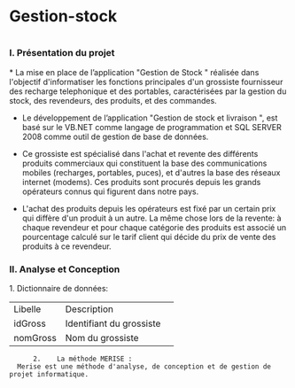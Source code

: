 # Gestion-stock
# 
<h3>I.	Présentation du projet</h3>
 * La mise en place de l’application  "Gestion de Stock " réalisée dans l'objectif d'informatiser les fonctions principales d'un grossiste fournisseur des recharge telephonique et des portables, caractérisées par la gestion du stock, des revendeurs, des produits, et des commandes.

 * Le développement de l’application "Gestion de stock et livraison ", est basé sur le  VB.NET comme langage de programmation  et SQL SERVER 2008 comme outil de gestion de base de données.

 * Ce grossiste est spécialisé dans l'achat et revente des différents produits commerciaux qui constituent la base des communications mobiles (recharges, portables, puces), et d'autres la base des réseaux internet (modems). Ces produits sont procurés depuis les grands opérateurs connus qui figurent dans notre pays.
 
  * L'achat des produits depuis les opérateurs est fixé par un certain prix qui diffère d'un produit à un autre. La même chose lors de la revente: à chaque revendeur et pour chaque catégorie des produits est associé un pourcentage calculé sur le tarif client qui décide du prix de vente des produits à ce revendeur.
  
  <h3>II. Analyse et Conception</h3>
          1. Dictionnaire de données:
      <table>
       <tr>
        <td>Libelle </td>
        <td>Description </td>
        <td> </td>
       </tr>
       <tr>
        <td>idGross  </td>
        <td>Identifiant du grossiste </td>
        <td> </td>
       </tr>
     <tr>
        <td>nomGross  </td>
        <td>Nom du grossiste  </td>
      <td> </td>
       </tr>
      </table>    
          
          2.	La méthode MERISE :
      Merise est une méthode d'analyse, de conception et de gestion de projet informatique.
      
  
